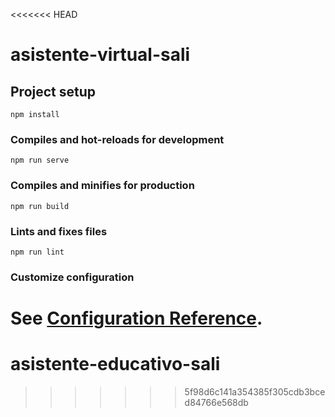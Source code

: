 <<<<<<< HEAD
# asistente-virtual-sali

## Project setup
```
npm install
```

### Compiles and hot-reloads for development
```
npm run serve
```

### Compiles and minifies for production
```
npm run build
```

### Lints and fixes files
```
npm run lint
```

### Customize configuration
See [Configuration Reference](https://cli.vuejs.org/config/).
=======
# asistente-educativo-sali
>>>>>>> 5f98d6c141a354385f305cdb3bced84766e568db
